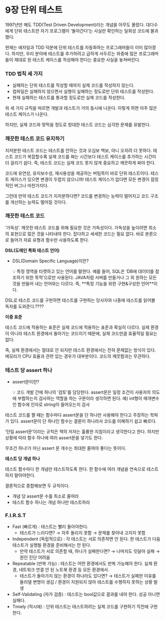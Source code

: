 # 9장 단위 테스트

1997년만 해도 TDD(Test Driven Development)라는 개념을 아무도 몰랐다. 대다수에게 단위 테스트란 자기 프로그램이 ‘돌아간다’는 사실만 확인하는 일회성 코드에 불과했다.

현재는 애자일과 TDD 덕분에 단위 테스트를 자동화하는 프로그래머들이 이미 많아졌다. 하지만, 우리 분야에 테스트를 추가하려고 급하게 서두르는 와중에 많은 프로그래머들이 제대로 된 테스트 케이스를 작성해야 한다는 중요한 사실을 놓쳐버린다.

### TDD 법칙 세 가지

- 실패하는 단위 테스트를 작성할 때까지 실제 코드를 작성하지 않는다.
- 컴파일은 실패하지 않으면서 실행이 실패하는 정도로만 단위 테스트를 작성한다.
- 현재 실패하는 테스트를 통과할 정도로만 실제 코드를 작성한다.

위 세 가지 규칙을 따르면 개발과 테스트가 거의 동시에 나온다. 이렇게 하면 아주 많은 테스트 케이스가 나온다.

하지만, 실제 코드와 맞먹을 정도로 방대한 테스트 코드는 심각한 문제를 유발한다.

### 깨끗한 테스트 코드 유지하기

지저분한 테스트 코드는 테스트를 안하는 것과 오십보 백보, 아니 오히려 더 못하다. 테스트 코드가 복잡할수록 실제 코드를 짜는 시간보다 테스트 케이스를 추가하는 시간이 더 걸리기 쉽다. 즉, 테스트 코드는 실제 코드 못지 않게 중요하고 깨끗하게 짜야 한다.

코드에 유연성, 유지보수성, 재사용성을 제공하는 버팀목이 바로 단위 테스트이다. 테스트 케이스가 있으면 변경이 두렵지 않으니까! 테스트 케이스가 없다면 모든 변경이 잠정적인 버그나 마찬가지다.

그런데 만약 테스트 코드가 지저분하다면? 코드를 변경하는 능력이 떨어지고 코드 구조를 개선하는 능력도 떨어질 것이다.

### 깨끗한 테스트 코드

‘가독성’. 깨끗한 테스트 코드를 위해 필요한 것은 가독성이다. 가독성을 높이려면 최소의 표현으로 많은 것을 나타내야 한다. 잡다하고 세세한 코드는 필요 없다. 바로 본론으로 들어가 자료 유형과 함수만 사용하도록 한다.

**DSL(도메인 특화 테스트 언어)**

- DSL(Domain Specific Language)이란?

    <aside>
    💡 특정 영역을 타켓하고 있는 언어를 말한다. 예를 들어, SQL은 ‘DB에 데이터를 참조하기 위한 목적’으로만 사용된다. JAVA처럼 서버를 만들거나 그 외 원하는 모든 것을 만들어 내는 언어와는 다르다. 
    즉, **특정 기능을 위한 구현&구성한 언어**이다.

    </aside>


DSL로 테스트 코드를 구현하면 테스트를 구현하는 당사자와 나중에 테스트를 읽어볼 독자를 도와준다.????

**이중 표준**

테스트 코드에 적용하는 표준은 실제 코드에 적용하는 표준과 확실히 다르다. 실제 환경이 아니라 테스트 환경에서 돌아가는 코드이기 때문에, 실제 코드만큼 효율적일 필요는 없다.

즉, 실제 환경에서는 절대로 안 되지만 테스트 환경에서는 전혀 문제없는 방식이 있다. 메모리가 CPU 효율과 관련 있는 경우가 대부분이다. 코드의 깨끗함과는 무관하다.

### 테스트 당 assert 하나

- assert문이란?

    <aside>
    💡 코드 개발 간에 하나의 ‘검토’를 담당한다. assert문은 일정 조건이 사용자의 의도에 부합하는지 검사하는 역할을 하는 구문이라 생각하면 된다.
    예) int형이 매개변수인 함수에 인자로 string이 들어오는지 검사

    </aside>


테스트 코드를 짤 때는 함수마다 assert문을 단 하나만 사용해야 한다고 주장하는 학파가 있다. assert문이 단 하나인 함수는 결론이 하나라서 코드를 이해하기 쉽고 빠르다.

‘단일 assert문’이라는 규칙은 책의 저자는 훌륭한 지침이라고 생각한다고 한다. 하지만 상황에 따라 함수 하나에 여러 assert문을 넣기도 한다.

무조건 하나!가 아닌 assert 문 개수는 최대한 줄여야 좋다는 뜻이다.

**테스트 당 개념 하나**

테스트 함수마다 한 개념만 테스트하도록 한다. 한 함수에 여러 개념을 연속으로 테스트하지 말아야한다.

결론적으로 종합해보면 두 규칙이다.

- 개념 당 assert문 수를 최소로 줄여라
- 테스트 함수 하나는 개념 하나만 테스트하라

### F.I.R.S.T

- Fast (빠르게) : 테스트는 빨리 돌아야한다.
  - 테스트가 느리다면? → 자주 돌리지 못함 → 문제를 찾아내 고치지 못함
- Independent (독립적으로) : 각 테스트는 서로 의존하면 안 된다. 한 테스트가 다음 테스트가 실행될 환경을 준비해서는 안 된다.
  - 만약 테스트가 서로 의존할 때, 하나가 실패한다면? → 나머지도 잇달아 실패 → 원인 진단 어려움
- Repeatable (반복 가능) : 테스트는 어떤 환경에서도 반복 가능해야 한다. 실제 환경, 네트워크 연결 안 된 노트북 환경 등 모든 환경에서.
  - 테스트가 돌아가지 않는 환경이 하나라도 있다면? → 테스트가 실패한 이유를 둘러댈 변명이 생김 / 환경이 지원되지 않아 테스트를 수행하지 못하는 상황 발생
- Self-Validating (자가 검증) : 테스트는 bool값으로 결과를 내야 한다. 성공 아니면 실패다.
- Timely (적시에) : 단위 테스트는 테스트하려는 실제 코드를 구현하기 직전에 구현한다.
